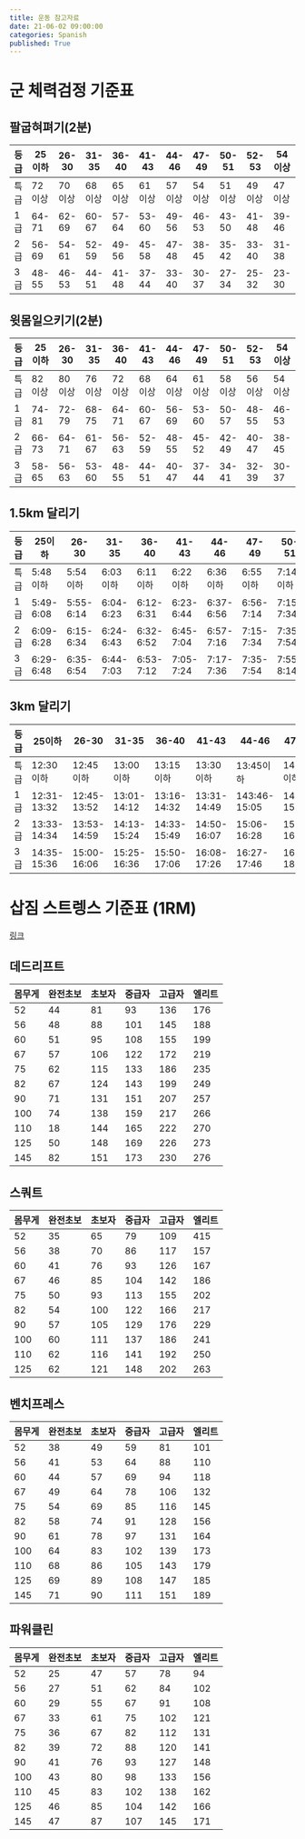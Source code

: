 ```yaml
---
title: 운동 참고자료
date: 21-06-02 09:00:00
categories: Spanish
published: True
---
```


# 군 체력검정 기준표

## 팔굽혀펴기(2분)
| 등급 | 25이하 | 26-30 | 31-35 | 36-40 | 41-43 | 44-46 | 47-49 | 50-51 | 52-53 | 54이상 |
|---|---|---|---|---|---|---|---|---|---|---|
| 특급 | 72이상 | 70이상 | 68이상 | 65이상 | 61이상 | 57이상 | 54이상 | 51이상 | 49이상 | 47이상 |
| 1급 | 64-71 | 62-69 | 60-67 | 57-64 | 53-60 | 49-56 | 46-53 | 43-50 | 41-48 | 39-46 |
| 2급 | 56-69 | 54-61 | 52-59 | 49-56 | 45-58 | 47-48 | 38-45 | 35-42 | 33-40 | 31-38 |
| 3급 | 48-55 | 46-53 | 44-51 | 41-48 | 37-44 | 33-40 | 30-37 | 27-34 | 25-32 | 23-30 |

## 윗몸일으키기(2분)

| 등급 | 25이하 | 26-30 | 31-35 | 36-40 | 41-43 | 44-46 | 47-49 | 50-51 | 52-53 | 54이상 |
|---|---|---|---|---|---|---|---|---|---|---|
| 특급 | 82이상 | 80이상 | 76이상 | 72이상 | 68이상 | 64이상 | 61이상 | 58이상 | 56이상 | 54이상 |
| 1급 | 74-81 | 72-79 | 68-75 | 64-71 | 60-67 | 56-69 | 53-60 | 50-57 | 48-55 | 46-53 |
| 2급 | 66-73 | 64-71 | 61-67 | 56-63 | 52-59 | 48-55 | 45-52 | 42-49 | 40-47 | 38-45 |
| 3급 | 58-65 | 56-63 | 53-60 | 48-55 | 44-51 | 40-47 | 37-44 | 34-41 | 32-39 | 30-37 |

## 1.5km 달리기

| 등급 | 25이하 | 26-30 | 31-35 | 36-40 | 41-43 | 44-46 | 47-49 | 50-51 | 52-53 | 54이상 |
|---|---|---|---|---|---|---|---|---|---|---|
| 특급 | 5:48이하 | 5:54이하 | 6:03이하 | 6:11이하 | 6:22이하 | 6:36이하 | 6:55이하 | 7:14이하 | 7:34이하 | 7:54이하 |
| 1급 | 5:49-6:08 | 5:55-6:14 | 6:04-6:23 | 6:12-6:31 | 6:23-6:44 | 6:37-6:56 | 6:56-7:14 | 7:15-7:34 | 7:35-7:54 | 7:55-8:14 |
| 2급 | 6:09-6:28 | 6:15-6:34 | 6:24-6:43 | 6:32-6:52 | 6:45-7:04 | 6:57-7:16 | 7:15-7:34 | 7:35-7:54 | 7:55-8:14 | 8:15-8:34 |
| 3급 | 6:29-6:48 | 6:35-6:54 | 6:44-7:03 | 6:53-7:12 | 7:05-7:24 | 7:17-7:36 | 7:35-7:54 | 7:55-8:14 | 8:15-8:34 | 8:35-8:54 |

## 3km 달리기

| 등급 | 25이하 | 26-30 | 31-35 | 36-40 | 41-43 | 44-46 | 47-49 | 50-51 | 52-53 | 54이상 |
|---|---|---|---|---|---|---|---|---|---|---|
| 특급 | 12:30이하 | 12:45이하 | 13:00이하 | 13:15이하 | 13:30이하 | 13:45이하 | 14:00이하 | 14:15이하 | 14:30이하 | 14:45이하 |
| 1급 | 12:31-13:32 | 12:45-13:52 | 13:01-14:12 | 13:16-14:32 | 13:31-14:49 | 143:46-15:05 | 14:01-15:25 | 14:16-15:42 | 14:31-16:02 | 14:46-16:19 |
| 2급 | 13:33-14:34 | 13:53-14:59 | 14:13-15:24 | 14:33-15:49 | 14:50-16:07 | 15:06-16:28 | 15:26-16:51 | 15:43-17:09 | 16:03-17:34 | 16:20-17:52 |
| 3급 | 14:35-15:36 | 15:00-16:06 | 15:25-16:36 | 15:50-17:06 | 16:08-17:26 | 16:27-17:46 | 16:52-18:16 | 17:10-18:36 | 17:35-19:08 | 17:53-19:26 |

# 삽짐 스트렝스 기준표 (1RM)
[링크](http://speedandpower.co.kr/50/list.asp?mode=view&boardid=2&categoryid=21&articleid=54142)

## 데드리프트

| 몸무게 | 완전초보 | 초보자 | 중급자 | 고급자 | 엘리트 |
|---|---|---|---|---|---|
| 52 | 44 | 81 | 93 | 136 | 176 |
| 56 | 48 | 88 | 101 | 145 | 188 |
| 60 | 51 | 95 | 108 | 155 | 199 |
| 67 | 57 | 106 | 122 | 172 | 219 |
| 75 | 62 | 115 | 133 | 186 | 235 |
| 82 | 67 | 124 | 143 | 199 | 249 |
| 90 | 71 | 131 | 151 | 207 | 257 |
| 100 | 74 | 138 | 159 | 217 | 266 |
| 110 | 18 | 144 | 165 | 222 | 270 |
| 125 | 50 | 148 | 169 | 226 | 273 |
| 145 | 82 | 151 | 173 | 230 | 276 |

## 스쿼트

| 몸무게 | 완전초보 | 초보자 | 중급자 | 고급자 | 엘리트 |
|---|---|---|---|---|---|
| 52 | 35 | 65 | 79 | 109 | 415 |
| 56 | 38 | 70 | 86 | 117 | 157 |
| 60 | 41 | 76 | 93 | 126 | 167 |
| 67 | 46 | 85 | 104 | 142 | 186 |
| 75 | 50 | 93 | 113 | 155 | 202 |
| 82 | 54 | 100 | 122 | 166 | 217 |
| 90 | 57 | 105 | 129 | 176 | 229 |
| 100 | 60 | 111 | 137 | 186 | 241 |
| 110 | 62 | 116 | 141 | 192 | 250 |
| 125 | 62 | 121 | 148 | 202 | 263 |

## 벤치프레스

| 몸무게 | 완전초보 | 초보자 | 중급자 | 고급자 | 엘리트 |
|---|---|---|---|---|---|
| 52 | 38 | 49 | 59 | 81 | 101 |
| 56 | 41 | 53 | 64 | 88 | 110 |
| 60 | 44 | 57 | 69 | 94 | 118 |
| 67 | 49 | 64 | 78 | 106 | 132 |
| 75 | 54 | 69 | 85 | 116 | 145 |
| 82 | 58 | 74 | 91 | 128 | 156 |
| 90 | 61 | 78 | 97 | 131 | 164 |
| 100 | 64 | 83 | 102 | 139 | 173 |
| 110 | 68 | 86 | 105 | 143 | 179 |
| 125 | 69 | 89 | 108 | 147 | 185 |
| 145 | 71 | 90 | 111 | 151 | 189 |

## 파워클린

| 몸무게 | 완전초보 | 초보자 | 중급자 | 고급자 | 엘리트 |
|---|---|---|---|---|---|
|52 | 25 | 47 | 57 | 78 | 94 |
| 56 | 27 | 51 | 62 | 84 | 102 |
| 60 | 29 | 55 | 67 | 91 | 108 |
| 67 | 33 | 61 | 75 | 102 | 121 |
| 75 | 36 | 67 | 82 | 112 | 131 |
| 82 | 39 | 72 | 88 | 120 | 141 |
| 90 | 41 | 76 | 93 | 127 | 148 |
| 100 | 43 | 80 | 98 | 133 | 156 |
| 110 | 45 | 83 | 102 | 138 | 162 |
| 125 | 46 | 85 | 104 | 142 | 166 |
| 145 | 47 | 87 | 107 | 145 | 171 |
